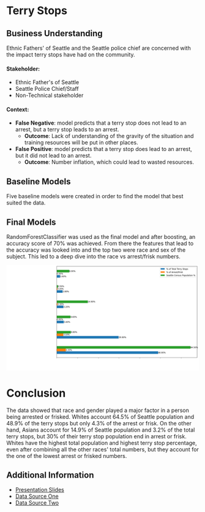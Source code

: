 # Terry Stops

## Business Understanding
Ethnic Fathers' of Seattle and the Seattle police chief are concerned with the impact terry stops have had on the community.

#### Stakeholder:
- Ethnic Father's of Seattle
- Seattle Police Chief/Staff
- Non-Technical stakeholder

#### Context:
- **False Negative**: model predicts that a terry stop does not lead to an arrest, but a terry stop leads to an arrest.
    - **Outcome**: Lack of understanding of the gravity of the situation and training resources will be put in other places. 
- **False Positive**: model predicts that a terry stop does lead to an arrest, but it did not lead to an arrest.
    - **Outcome**: Number inflation, which could lead to wasted resources.

## Baseline Models
Five baseline models were created in order to find the model that best suited the data. 

## Final Models
RandomForestClassifier was used as the final model and after boosting, an accuracy score of 70% was achieved. From there the features that lead to the accuracy was looked into and the top two were race and sex of the subject. This led to a deep dive into the race vs arrest/frisk numbers. 

![](Images/image1.png)

# Conclusion
The data showed that race and gender played a major factor in a person being arrested or frisked. Whites account 64.5% of Seattle population and 48.9% of the terry stops but only 4.3% of the arrest or frisk. On the other hand, Asians account for 14.9% of Seattle population and 3.2% of the total terry stops, but 30% of their terry stop population end in arrest or frisk. Whites have the highest total population and highest terry stop percentage, even after combining all the other races' total numbers, but they account for the one of the lowest arrest or frisked numbers.

## Additional Information
 * [Presentation Slides]("The_Talk_PP.pdf")
 * [Data Source One](https://data.seattle.gov/Public-Safety/Terry-Stops/28ny-9ts8)
 * [Data Source Two](https://www.seattle.gov/opcd/population-and-demographics/about-seattle#raceethnicity)
 